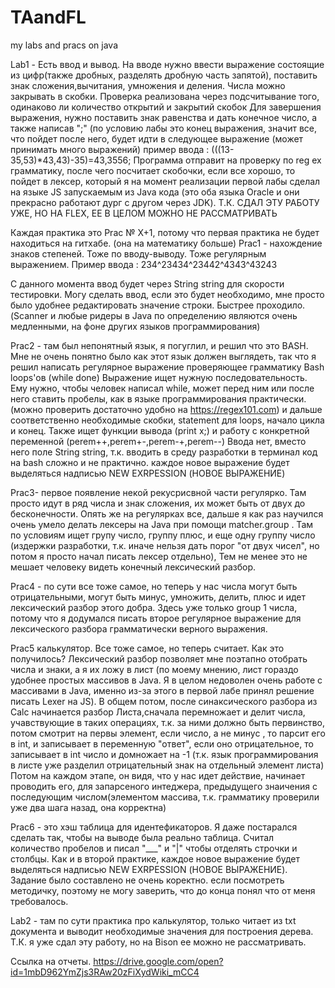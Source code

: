 # TAandFL
my labs and pracs on java

Lab1 - Есть ввод и вывод. На вводе нужно ввести выражение состоящие из цифр(также дробных, разделять дробную часть запятой), поставить знак сложения,вычитания, умножения и деления.
Числа можно закрывать в скобки. Проверка реализована через подсчитывание того, одинаково ли количество открытий и закрытий скобок
Для завершения выражения, нужно поставить знак равенства и дать конечное число, а также написав ";" (по условию лабы это конец выражения, значит все, что пойдет после него, будет идти в следующее выражение (может принимать много выражений)
пример ввода : (((13-35,53)*43,43)-35)=43,3556; 
Программа отправит на проверку по reg ex грамматику, после чего посчитает скобочки, если все хорошо, то пойдет в лексер, который я на момент реализации первой лабы сделал на языке JS запускаемым из Java кода (это оба языка Oracle и они прекрасно работают дург с другом через JDK).
Т.К. СДАЛ ЭТУ РАБОТУ УЖЕ, НО НА FLEX, ЕЕ В ЦЕЛОМ МОЖНО НЕ РАССМАТРИВАТЬ

Каждая практика это Prac № X+1, потому что первая практика не будет находиться на гитхабе. (она на математику больше)
Prac1 - нахождение знаков степеней. Тоже по вводу-выводу. Тоже регулярным выражением. 
Пример ввода : 234^23434^23442^4343^43243

С данного момента ввод будет через String string для скорости тестировки. Могу сделать ввод, если это будет необходимо, мне 
просто было удобнее редактировать значение строки. Быстрее проходило.(Scanner и любые ридеры в Java по определению являются очень
медленными, на фоне других языков программирования)

Prac2 - там был непонятный язык, я погуглил, и решил что это BASH. Мне не очень понятно было как этот язык должен выглядеть,
так что я решил написать регулярное выражение проверяющее грамматику Bash loops'ов (while done) Выражение ищет нужную
последовательность. Ему нужно, чтобы человек написал while, может перед ним или после него ставить пробелы, как в языке
программирования практически. (можно проверить достаточно удобно на https://regex101.com) и дальше соответственно необходимые скобки, statement для loops, начало цикла и конец. Также ищет функции вывода (print x;) и работу с конкретной переменной (perem++,perem+-,perem-+,perem--)
Ввода нет, вместо него поле String string, т.к. вводить в среду разработки в терминал код на bash сложно 
и не практично. каждое новое выражение будет выделяться надписью NEW EXRPESSION (НОВОЕ ВЫРАЖЕНИЕ)

Prac3- первое появление некой рекусрисвной части регулярко. Там просто идут в ряд числа и знак сложения, их может быть от 
двух до бесконечности. Опять же на регулярках все, дальше я как раз научился очень умело делать лексеры на Java при помощи
matcher.group . Там по условиям ищет групу число, группу плюс, и еще одну группу число (издержки разработки, т.к. иначе нельзя 
дать порог "от двух чисел", но потом я просто начал писать лексер отдельно), Тем не менее это не мешает человеку видеть конечный лексический разбор.

Prac4 - по сути все тоже самое, но теперь у нас числа могут быть отрицательными, могут быть минус, умножить, делить, плюс
и идет лексический разбор этого добра. Здесь уже только group 1 числа, потому что я додумался писать второе регулярное выражение
для лексического разбора грамматически верного выражения. 

Prac5 калькулятор. Все тоже самое, но теперь считает. Как это получилось? Лексический разбор позволяет мне поэтапно отобрать
числа и знаки, а я их ложу в лист (по моему мнению, лист гораздо удобнее простых массивов в Java. Я в целом недоволен очень работе
с массивами в Java, именно из-за этого в первой лабе принял решение писать Lexer на JS). В общем потом, после синаксического разбора
из Calc начинается разбор Листа,сначала перемножает и делит числа, учавствующие в таких операциях, т.к. за ними должно быть первинство, потом смотрит на первы элемент, если число, а не минус , то парсит его в int, и записывает в переменную "ответ", если оно отрицательное, то записывает в int число и домножает на -1 (т.к. язык программирования в листе уже разделил отрицательный знак на отдельный элемент листа) Потом на каждом этапе, он видя, что у нас идет действие, начинает проводить его, для запарсеного интеджера, предыдущего знаичения с последующим числом(элементом массива, т.к. грамматику проверили уже два шага назад, она корректна)

Prac6 -  это хэш таблица для идентефикаторов. Я даже постарался сделать так, чтобы на выводе была реально таблица.
Считал количество пробелов и писал "___" и "|" чтобы отделять строчки и столбцы. Как и в второй практике, каждое новое выражение будет
выделяться надписью NEW EXRPESSION (НОВОЕ ВЫРАЖЕНИЕ). Задание было составлено не очень коректно. если посмотреть методичку, поэтому не могу заверить, что до конца понял что от меня требовалось.

Lab2 - там по сути практика про калькулятор, только читает из txt документа и выводит необходимые значения для построения дерева. 
Т.К. я уже сдал эту работу, но на Bison ее можно не рассматривать.



Ссылка на отчеты. 
https://drive.google.com/open?id=1mbD962YmZjs3RAw20zFiXydWiki_mCC4

